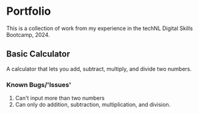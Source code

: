 # Portfolio
This is a collection of work from my experience in the techNL Digital Skills Bootcamp, 2024.

## Basic Calculator
A calculator that lets you add, subtract, multiply, and divide two numbers.
### Known Bugs/'Issues'
1. Can't input more than two numbers
2. Can only do addition, subtraction, multiplication, and division.

## 
